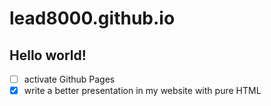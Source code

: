 # lead8000.github.io

## Hello world!

- [ ] activate Github Pages
- [X] write a better presentation in my website with pure HTML
